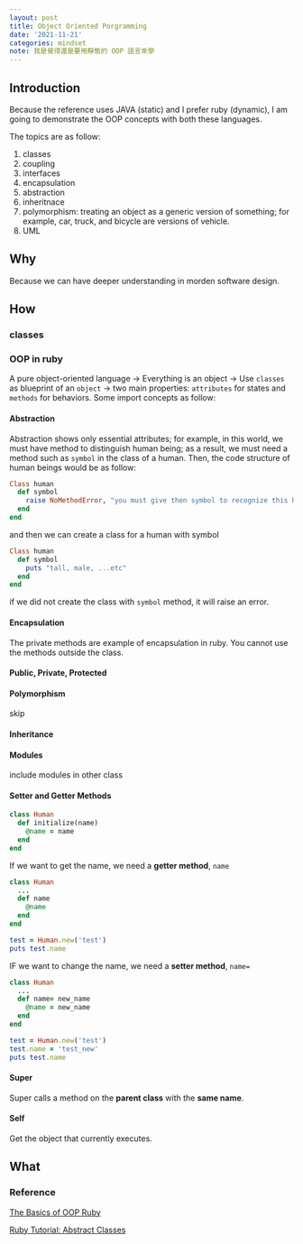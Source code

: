 ```yaml
---
layout: post
title: Object Oriented Porgramming
date: '2021-11-21'
categories: mindset
note: 我是覺得還是要用靜態的 OOP 語言來學
---
```


## Introduction

Because the reference uses JAVA (static) and I prefer ruby (dynamic), I am going to demonstrate the OOP concepts with both these languages.

The topics are as follow:

1. classes
2. coupling
3. interfaces
4. encapsulation
5. abstraction
6. inheritnace
7. polymorphism: treating an object as a generic version of something; for example, car, truck, and bicycle are versions of vehicle.
8. UML

## Why

Because we can have deeper understanding in morden software design.

## How

### classes



### OOP in ruby

A pure object-oriented language -> Everything is an object -> Use `classes` as blueprint of an `object` -> two main properties: `attributes` for states and `methods` for behaviors. Some import concepts as follow:

#### Abstraction

Abstraction shows only essential attributes; for example, in this world, we must have method to distinguish human being; as a result, we must need a method such as `symbol` in the class of a human. Then, the code structure of human beings would be as follow:

```ruby
Class human
  def symbol
    raise NoMethodError, "you must give then symbol to recognize this human"
  end
end
```

and then we can create a class for a human with symbol

```ruby
Class human
  def symbol
    puts "tall, male, ...etc"
  end
end
```

if we did not create the class with `symbol` method, it will raise an error.

#### Encapsulation

The private methods are example of encapsulation in ruby. You cannot use the methods outside the class.

#### Public, Private, Protected

#### Polymorphism

skip

#### Inheritance

#### Modules

include modules in other class

#### Setter and Getter Methods

```ruby
class Human
  def initialize(name)
    @name = name
  end
end
```

If we want to get the name, we need a **getter method**, `name`

```ruby
class Human
  ...
  def name
    @name
  end
end

test = Human.new('test')
puts test.name
```

IF we want to change the name, we need a **setter method**, `name=`

```ruby
class Human
  ...
  def name= new_name
    @name = new_name
  end
end

test = Human.new('test')
test.name = 'test_new'
puts test.name
```

#### Super

Super calls a method on the **parent class** with the **same name**.

#### Self

Get the object that currently executes.

## What

### Reference

[The Basics of OOP Ruby](https://medium.com/launch-school/the-basics-of-oop-ruby-26eaa97d2e98)

[Ruby Tutorial: Abstract Classes](https://www.youtube.com/watch?v=28vDvuhHA9s)
